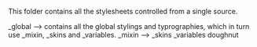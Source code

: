 This folder contains all the stylesheets controlled from a single source.

_global --> contains all the global stylings and typrographies, which in turn use _mixin, _skins and _variables.
_mixin --> 
_skins
_variables
doughnut
